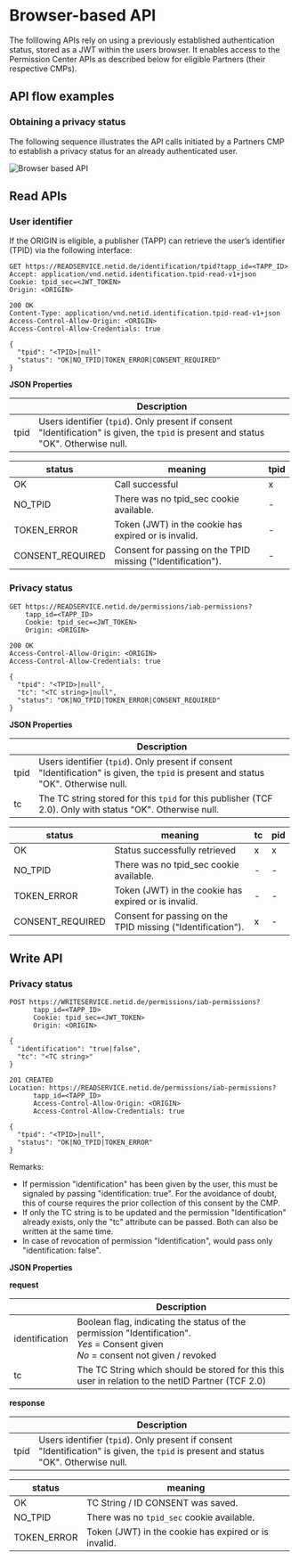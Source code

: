 # Browser-based API

The folllowing APIs rely on using a previously established authentication status, stored as a JWT within the users browser. It enables access to the Permission Center APIs as described below for eligible Partners (their respective CMPs). 

## API flow examples

### Obtaining a privacy status

The following sequence illustrates the API calls initiated by a Partners CMP to establish a privacy status for an already authenticated user.

![Browser based API](../diagrams/out/seq_cmp_webapi.svg)

## Read APIs

### User identifier

If the ORIGIN is eligible, a publisher (TAPP) can retrieve the user’s identifier (TPID) via the following interface:

``` shell
GET https://READSERVICE.netid.de/identification/tpid?tapp_id=<TAPP_ID>
Accept: application/vnd.netid.identification.tpid-read-v1+json
Cookie: tpid_sec=<JWT_TOKEN>
Origin: <ORIGIN>
```

``` shell
200 OK
Content-Type: application/vnd.netid.identification.tpid-read-v1+json
Access-Control-Allow-Origin: <ORIGIN>
Access-Control-Allow-Credentials: true

{
  "tpid": "<TPID>|null"
  "status": "OK|NO_TPID|TOKEN_ERROR|CONSENT_REQUIRED"
}
```

**JSON Properties**

| |Description|
|---|---|
| tpid | Users identifier (`tpid`). Only present if consent "Identification" is given, the `tpid` is present and status "OK". Otherwise null. |

| status | meaning | tpid |
| ----------- | ----------- | ----------- |
| OK | Call successful | x |
| NO_TPID | There was no tpid_sec cookie available. | - |
| TOKEN_ERROR | Token (JWT) in the cookie has expired or is invalid. | - |
| CONSENT_REQUIRED | Consent for passing on the TPID missing ("Identification"). | - |

### Privacy status

``` shell
GET https://READSERVICE.netid.de/permissions/iab-permissions?
    tapp_id=<TAPP_ID>
    Cookie: tpid_sec=<JWT_TOKEN>
    Origin: <ORIGIN>
```

``` shell
200 OK
Access-Control-Allow-Origin: <ORIGIN>
Access-Control-Allow-Credentials: true

{
  "tpid": "<TPID>|null",
  "tc": "<TC string>|null",
  "status": "OK|NO_TPID|TOKEN_ERROR|CONSENT_REQUIRED"
}
```

**JSON Properties**

| |Description|
|---|---|
| tpid | Users identifier (`tpid`). Only present if consent "Identification" is given, the `tpid` is present and status "OK". Otherwise null. |
| tc | The TC string stored for this `tpid` for this publisher (TCF 2.0). Only with status "OK". Otherwise null. |

| status | meaning | tc | pid |
| ----------- | ----------- | ----------- | ----------- |
| OK | Status successfully retrieved | x | x |
| NO_TPID | There was no tpid_sec cookie available. | - | - |
| TOKEN_ERROR | Token (JWT) in the cookie has expired or is invalid. | - | - |
| CONSENT_REQUIRED | Consent for passing on the TPID missing ("Identification"). | x | - |

## Write API

### Privacy status

``` shell
POST https://WRITESERVICE.netid.de/permissions/iab-permissions?
      tapp_id=<TAPP_ID>
      Cookie: tpid_sec=<JWT_TOKEN>
      Origin: <ORIGIN>

{
  "identification": "true|false",
  "tc": "<TC string>"
}
```

``` shell
201 CREATED
Location: https://READSERVICE.netid.de/permissions/iab-permissions?
      tapp_id=<TAPP_ID>
      Access-Control-Allow-Origin: <ORIGIN>
      Access-Control-Allow-Credentials: true

{
  "tpid": "<TPID>|null",
  "status": "OK|NO_TPID|TOKEN_ERROR"
}
```

Remarks:

- If permission "identification" has been given by the user, this must be signaled by passing "identification: true". For the avoidance of doubt, this of course requires the prior collection of this consent by the CMP.
- If only the TC string is to be updated and the permission "Identification" already exists, only the "tc" attribute can be passed. Both can also be written at the same time.
- In case of revocation of permission "Identification", would pass only "identification: false".

**JSON Properties**

**request**

| |Description|
|---|---|
| identification | Boolean flag, indicating the status of the permission "Identification". <br>*Yes* = Consent given <br> *No* = consent not given / revoked |
| tc | The TC String which should be stored for this this user in relation to the netID Partner (TCF 2.0) |

**response**

| |Description|
|---|---|
| tpid | Users identifier (`tpid`). Only present if consent "Identification" is given, the `tpid` is present and status "OK". Otherwise null.|

| status | meaning |
| ----------- | ----------- |
| OK | TC String / ID CONSENT was saved. |
| NO_TPID | There was no `tpid_sec` cookie available. |
| TOKEN_ERROR | Token (JWT) in the cookie has expired or is invalid. |
